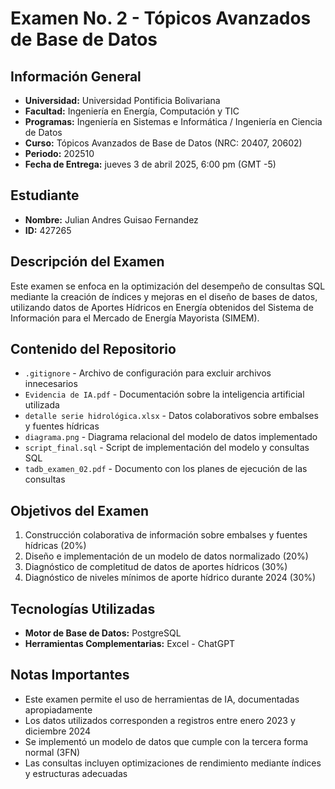 # Examen No. 2 - Tópicos Avanzados de Base de Datos

## Información General
- **Universidad:** Universidad Pontificia Bolivariana
- **Facultad:** Ingeniería en Energía, Computación y TIC
- **Programas:** Ingeniería en Sistemas e Informática / Ingeniería en Ciencia de Datos
- **Curso:** Tópicos Avanzados de Base de Datos (NRC: 20407, 20602)
- **Periodo:** 202510
- **Fecha de Entrega:** jueves 3 de abril 2025, 6:00 pm (GMT -5)

## Estudiante
- **Nombre:** Julian Andres Guisao Fernandez
- **ID:** 427265

## Descripción del Examen
Este examen se enfoca en la optimización del desempeño de consultas SQL mediante la creación de índices y mejoras en el diseño de bases de datos, utilizando datos de Aportes Hídricos en Energía obtenidos del Sistema de Información para el Mercado de Energía Mayorista (SIMEM).

## Contenido del Repositorio
- `.gitignore` - Archivo de configuración para excluir archivos innecesarios
- `Evidencia de IA.pdf` - Documentación sobre la inteligencia artificial utilizada
- `detalle serie hidrológica.xlsx` - Datos colaborativos sobre embalses y fuentes hídricas
- `diagrama.png` - Diagrama relacional del modelo de datos implementado
- `script_final.sql` - Script de implementación del modelo y consultas SQL
- `tadb_examen_02.pdf` - Documento con los planes de ejecución de las consultas

## Objetivos del Examen
1. Construcción colaborativa de información sobre embalses y fuentes hídricas (20%)
2. Diseño e implementación de un modelo de datos normalizado (20%)
3. Diagnóstico de completitud de datos de aportes hídricos (30%)
4. Diagnóstico de niveles mínimos de aporte hídrico durante 2024 (30%)

## Tecnologías Utilizadas
- **Motor de Base de Datos:** PostgreSQL
- **Herramientas Complementarias:** Excel - ChatGPT

## Notas Importantes
- Este examen permite el uso de herramientas de IA, documentadas apropiadamente
- Los datos utilizados corresponden a registros entre enero 2023 y diciembre 2024
- Se implementó un modelo de datos que cumple con la tercera forma normal (3FN)
- Las consultas incluyen optimizaciones de rendimiento mediante índices y estructuras adecuadas
